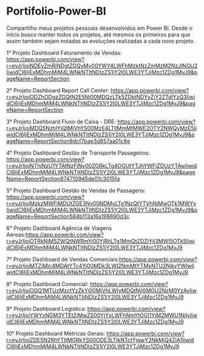 # Portifolio-Power-BI
Compartilho meus projetos pessoais desenvolvidos em Power BI. Desde o início busco manter todos os projetos, até mesmos os primeiros para que assim também sejam notadas as evoluções realizadas a cada novo projeto. 

1° Projeto Dashboard Faturamento de Vendas: https://app.powerbi.com/view?r=eyJrIjoiNDEyZmRiNDgtZGQyMy00YWY4LWFhMzktNzZmMzM2NzJlNGU2IiwidCI6IjExMDhmMjM4LWNkNTItNDIzZS1iY2I0LWE3YTJjMzc1ZDg1MyJ9&pageName=ReportSection

2° Projeto Dashboard Report Call Center: https://app.powerbi.com/view?r=eyJrIjoiODZhODgzZGQtN2E5Ni00MDQzLTk5ZDktNDYyZjY2ZTdlYzQ3IiwidCI6IjExMDhmMjM4LWNkNTItNDIzZS1iY2I0LWE3YTJjMzc1ZDg1MyJ9&pageName=ReportSection

3° Projeto Dashboard Fluxo de Caixa - DRE: https://app.powerbi.com/view?r=eyJrIjoiMDQ5NzhlYjQtMjVhYS00MzE4LTllMmMtMWE2OTY2NWQyMzE5IiwidCI6IjExMDhmMjM4LWNkNTItNDIzZS1iY2I0LWE3YTJjMzc1ZDg1MyJ9&pageName=ReportSection8dcf7bae3d857aa01c8e

4° Projeto Dashboard Gestão de Transporte Passageiros: https://app.powerbi.com/view?r=eyJrIjoiNThjNzU1YTAtNzFiNy00ZGRkLTg4OGUtYTJhYWFiZDUzYTAwIiwidCI6IjExMDhmMjM4LWNkNTItNDIzZS1iY2I0LWE3YTJjMzc1ZDg1MyJ9&pageName=ReportSection874710945de01c3015fa

5° Projeto Dashboard Gestão de Vendas de Passagens: https://app.powerbi.com/view?r=eyJrIjoiMzkzMWFiMDUtZGE3Ny00NDMyLTg1NzQtYTVhNjMwOTk1MWYyIiwidCI6IjExMDhmMjM4LWNkNTItNDIzZS1iY2I0LWE3YTJjMzc1ZDg1MyJ9&pageName=ReportSection584b113a16a198690d3c

6° Projeto  Dashboard Agência de Viagens Aéreas:https://app.powerbi.com/view?r=eyJrIjoiOTRkNjM5ZWQtNWRmYi00YjRhLTg1MmQtZDZjYjI3MWI5OTk5IiwidCI6IjExMDhmMjM4LWNkNTItNDIzZS1iY2I0LWE3YTJjMzc1ZDg1MyJ9

7° Projeto  Dashboard de Vendas Comerciais:https://app.powerbi.com/view?r=eyJrIjoiMTZiMjc4MDAtYTc4Yi00MDk3LWI2NmMtYTMxNTU2NjkyYWIwIiwidCI6IjExMDhmMjM4LWNkNTItNDIzZS1iY2I0LWE3YTJjMzc1ZDg1MyJ9

8° Projeto Dashboard Comercial: https://app.powerbi.com/view?r=eyJrIjoiOGQ1MTUzMzctYzZkYi00MjVhLWIyMDQtNjI0MGU2NzM0YzAyIiwidCI6IjExMDhmMjM4LWNkNTItNDIzZS1iY2I0LWE3YTJjMzc1ZDg1MyJ9


9° Projeto Dashboard Logistica: https://app.powerbi.com/view?r=eyJrIjoiYWYxNGM3YTEtZjMwZS00YjYxLWFhNmYtOGI1YjM2MWU1NjIyIiwidCI6IjExMDhmMjM4LWNkNTItNDIzZS1iY2I0LWE3YTJjMzc1ZDg1MyJ9


10° Projeto Dashboard Métricas Gerais: https://app.powerbi.com/view?r=eyJrIjoiZDE5N2RhYTItMGRkYS00ODE3LTlkNTctYjgwY2NkMjQ4ZjA1IiwidCI6IjExMDhmMjM4LWNkNTItNDIzZS1iY2I0LWE3YTJjMzc1ZDg1MyJ9
